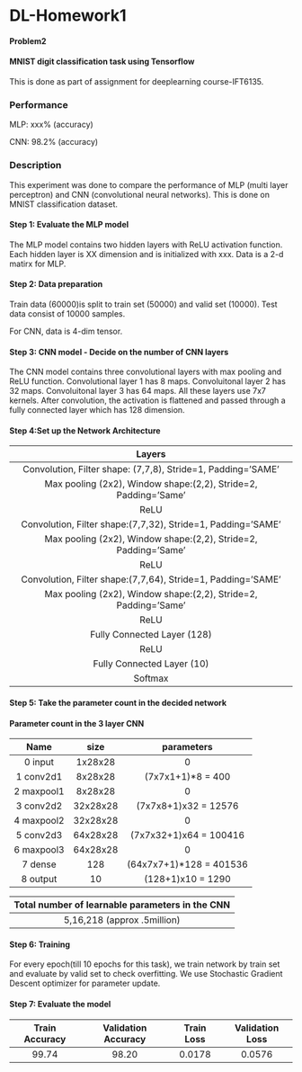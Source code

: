 # DL-Homework1

#### Problem2

#### MNIST digit classification task using Tensorflow

This is done as part of assignment for deeplearning course-IFT6135.

### Performance

MLP: xxx% (accuracy) 

CNN: 98.2% (accuracy)

### Description

This experiment was done to compare the performance of MLP (multi layer perceptron) and CNN (convolutional neural networks).
This is done on MNIST classification dataset. 

#### Step 1: Evaluate the MLP model

The MLP model contains two hidden layers with ReLU activation function.
Each hidden layer is XX dimension and is initialized with xxx.
Data is a 2-d matirx for MLP.

#### Step 2: Data preparation

Train data (60000)is split to train set (50000) and valid set (10000).
Test data consist of 10000 samples.

For CNN, data is 4-dim tensor.

#### Step 3: CNN model - Decide on the number of CNN layers

The CNN model contains three convolutional layers with max pooling and ReLU function.
Convolutional layer 1 has 8 maps.
Convoluitonal layer 2 has 32 maps.
Convoluitonal layer 3 has 64 maps.
All these layers use 7x7 kernels.
After convolution, the activation is flattened and passed through a fully connected layer which has 128 dimension.

#### Step 4:Set up the Network Architecture

|Layers                                                       |
|:-----------------------------------------------------------:|
| Convolution, Filter shape: (7,7,8), Stride=1, Padding=’SAME’|
| Max pooling (2x2), Window shape:(2,2), Stride=2, Padding=’Same’|
 |ReLU|
 |Convolution, Filter shape:(7,7,32), Stride=1, Padding=’SAME’|
| Max pooling (2x2), Window shape:(2,2), Stride=2, Padding=’Same’|
| ReLU|
|Convolution, Filter shape:(7,7,64), Stride=1, Padding=’SAME’|
| Max pooling (2x2), Window shape:(2,2), Stride=2, Padding=’Same’|
| ReLU|
 |Fully Connected Layer (128)|
 |ReLU|
| Fully Connected Layer (10)|
 |Softmax|
#### Step 5: Take the parameter count in the decided network
####  Parameter count in the 3 layer CNN


  
  | Name                                        | size                                            |parameters      |                                        
| :-------------------------------------------: |:-----------------------------------------------:| :----------------------------:|
| 0  input      | 1x28x28 | 0 |
| 1  conv2d1     |  8x28x28       |   (7x7x1+1)*8   =     400 |
| 2  maxpool1 |  8x28x28       |    0 |
| 3  conv2d2     |  32x28x28       |    (7x7x8+1)x32  =   12576 |
| 4  maxpool2 |  32x28x28            |    0 |
| 5  conv2d3     |  64x28x28       |    (7x7x32+1)x64  =   100416 |
| 6  maxpool3 |  64x28x28            |    0 |
|7  dense  |128   | (64x7x7+1)*128 = 401536 |
| 8  output |10 |(128+1)x10     =   1290 |

|Total number of learnable parameters in the CNN|
|:-------------------------------------------------------------------------------:|
| 5,16,218  (approx .5million)|

#### Step 6: Training

For every epoch(till 10 epochs for this task), we train network by train set and evaluate by valid set to check overfitting.
We use Stochastic Gradient Descent optimizer for parameter update.

#### Step 7: Evaluate the model

|Train Accuracy|Validation Accuracy|Train Loss|Validation Loss|
|:------------------------:|:--------------------------------:|:------------------------:|:--------------------------------:|
|99.74 |98.20 |0.0178|0.0576|


